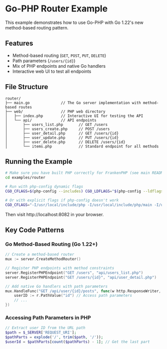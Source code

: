 # Go-PHP Router Example

This example demonstrates how to use Go-PHP with Go 1.22's new method-based routing pattern.

## Features

- Method-based routing (`GET`, `POST`, `PUT`, `DELETE`)
- Path parameters (`/users/{id}`)
- Mix of PHP endpoints and native Go handlers
- Interactive web UI to test all endpoints

## File Structure

```
router/
├── main.go              // The Go server implementation with method-based routes
├── web/                 // PHP web directory
│   ├── index.php        // Interactive UI for testing the API
│   └── api/             // API endpoints
│       ├── users_list.php       // GET /users
│       ├── users_create.php     // POST /users
│       ├── user_detail.php      // GET /users/{id}
│       ├── user_update.php      // PUT /users/{id}
│       ├── user_delete.php      // DELETE /users/{id}
│       └── items.php            // Standard endpoint for all methods
```

## Running the Example

```bash
# Make sure you have built PHP correctly for FrankenPHP (see main README)
cd examples/router

# Run with php-config dynamic flags
CGO_CFLAGS=$(php-config --includes) CGO_LDFLAGS="$(php-config --ldflags) $(php-config --libs)" go run -tags=nowatcher .

# Or with explicit flags if php-config doesn't work
CGO_CFLAGS="-I/usr/local/include/php -I/usr/local/include/php/main -I/usr/local/include/php/Zend -I/usr/local/include/php/TSRM -I/usr/local/include/php/ext" CGO_LDFLAGS="-L/usr/local/lib -lphp" go run -tags=nowatcher .
```

Then visit http://localhost:8082 in your browser.

## Key Code Patterns

### Go Method-Based Routing (Go 1.22+)

```go
// Create a method-based router
mux := server.CreateMethodRouter()

// Register PHP endpoints with method constraints
server.RegisterPHPEndpoint("GET /users", "api/users_list.php")
server.RegisterPHPEndpoint("GET /users/{id}", "api/user_detail.php")

// Add native Go handlers with path parameters
mux.HandleFunc("GET /api/user/{id}/posts", func(w http.ResponseWriter, r *http.Request) {
    userID := r.PathValue("id") // Access path parameters
    // ...
})
```

### Accessing Path Parameters in PHP

```php
// Extract user ID from the URL path
$path = $_SERVER['REQUEST_URI'];
$pathParts = explode('/', trim($path, '/'));
$userId = $pathParts[count($pathParts) - 1]; // Get the last part
``` 